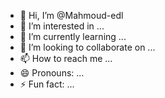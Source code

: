 - 👋 Hi, I’m @Mahmoud-edl
- 👀 I’m interested in ...
- 🌱 I’m currently learning ...
- 💞️ I’m looking to collaborate on ...
- 📫 How to reach me ...
- 😄 Pronouns: ...
- ⚡ Fun fact: ...

<!---
Mahmoud-edl/Mahmoud-edl is a ✨ special ✨ repository because its `README.md` (this file) appears on your GitHub profile.
You can click the Preview link to take a look at your changes.
--->
